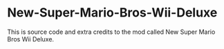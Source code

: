 # New-Super-Mario-Bros-Wii-Deluxe
This is source code and extra credits to the mod called New Super Mario Bros Wii Deluxe.
